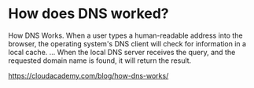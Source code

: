 # How does DNS worked?

How DNS Works. When a user types a human-readable address into the browser, 
the operating system's DNS client will check for information in a local cache. ... 
When the local DNS server receives the query, and the requested domain name is found, it will return the result.

https://cloudacademy.com/blog/how-dns-works/

